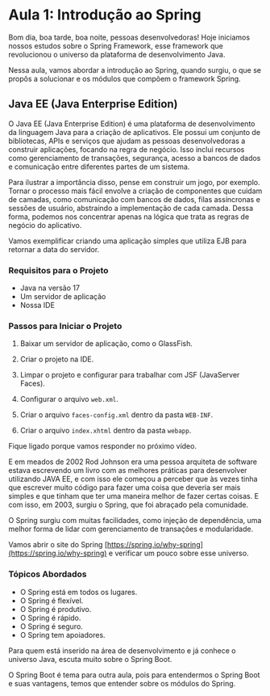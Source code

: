 # Aula 1: Introdução ao Spring

Bom dia, boa tarde, boa noite, pessoas desenvolvedoras! Hoje iniciamos nossos estudos sobre o Spring Framework, esse framework que revolucionou o universo da plataforma de desenvolvimento Java.

Nessa aula, vamos abordar a introdução ao Spring, quando surgiu, o que se propôs a solucionar e os módulos que compõem o framework Spring.

## Java EE (Java Enterprise Edition)

O Java EE (Java Enterprise Edition) é uma plataforma de desenvolvimento da linguagem Java para a criação de aplicativos. Ele possui um conjunto de bibliotecas, APIs e serviços que ajudam as pessoas desenvolvedoras a construir aplicações, focando na regra de negócio. Isso inclui recursos como gerenciamento de transações, segurança, acesso a bancos de dados e comunicação entre diferentes partes de um sistema.

Para ilustrar a importância disso, pense em construir um jogo, por exemplo. Tornar o processo mais fácil envolve a criação de componentes que cuidam de camadas, como comunicação com bancos de dados, filas assíncronas e sessões de usuário, abstraindo a implementação de cada camada. Dessa forma, podemos nos concentrar apenas na lógica que trata as regras de negócio do aplicativo.

Vamos exemplificar criando uma aplicação simples que utiliza EJB para retornar a data do servidor.

### Requisitos para o Projeto

- Java na versão 17
- Um servidor de aplicação
- Nossa IDE

### Passos para Iniciar o Projeto

1. Baixar um servidor de aplicação, como o GlassFish.

2. Criar o projeto na IDE.

3. Limpar o projeto e configurar para trabalhar com JSF (JavaServer Faces).

4. Configurar o arquivo `web.xml`.

5. Criar o arquivo `faces-config.xml` dentro da pasta `WEB-INF`.

6. Criar o arquivo `index.xhtml` dentro da pasta `webapp`.

Fique ligado porque vamos responder no próximo vídeo.

E em meados de 2002 Rod Johnson era uma pessoa arquiteta de software estava escrevendo um livro com as melhores práticas para desenvolver utilizando JAVA EE, e com isso ele começou a perceber que às vezes tinha que escrever muito código para fazer uma coisa que deveria ser mais simples e que tinham que ter uma maneira melhor de fazer certas coisas. E com isso, em 2003, surgiu o Spring, que foi abraçado pela comunidade.

O Spring surgiu com muitas facilidades, como injeção de dependência, uma melhor forma de lidar com gerenciamento de transações e modularidade.

Vamos abrir o site do Spring [https://spring.io/why-spring](https://spring.io/why-spring) e verificar um pouco sobre esse universo.

### Tópicos Abordados

- O Spring está em todos os lugares.
- O Spring é flexível.
- O Spring é produtivo.
- O Spring é rápido.
- O Spring é seguro.
- O Spring tem apoiadores.

Para quem está inserido na área de desenvolvimento e já conhece o universo Java, escuta muito sobre o Spring Boot.

O Spring Boot é tema para outra aula, pois para entendermos o Spring Boot e suas vantagens, temos que entender sobre os módulos do Spring.
